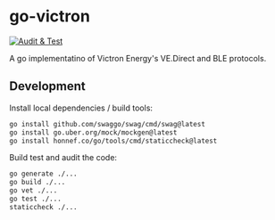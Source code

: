 # go-victron
[![Audit & Test](https://github.com/koestler/go-victron/actions/workflows/audit.yml/badge.svg)](https://github.com/koestler/go-victron/actions/workflows/audit.yml)

A go implementatino of Victron Energy's VE.Direct and BLE protocols.

## Development

Install local dependencies / build tools:
```bash
go install github.com/swaggo/swag/cmd/swag@latest
go install go.uber.org/mock/mockgen@latest
go install honnef.co/go/tools/cmd/staticcheck@latest
```

Build test and audit the code:
```bash
go generate ./...
go build ./...
go vet ./...
go test ./...
staticcheck ./...
```